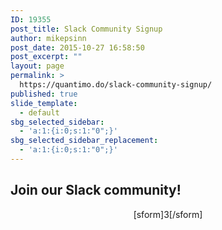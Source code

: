 ```yaml
---
ID: 19355
post_title: Slack Community Signup
author: mikepsinn
post_date: 2015-10-27 16:58:50
post_excerpt: ""
layout: page
permalink: >
  https://quantimo.do/slack-community-signup/
published: true
slide_template:
  - default
sbg_selected_sidebar:
  - 'a:1:{i:0;s:1:"0";}'
sbg_selected_sidebar_replacement:
  - 'a:1:{i:0;s:1:"0";}'
---
```

<h2 style="text-align: left;">Join our Slack community!</h2>
<p style="text-align: center;">[sform]3[/sform]</p>